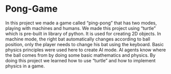 # Pong-Game
In this project we made a game called “ping-pong” that has two modes, playing with machines and  humans. We made this project using “turtle” which is pre-built in library of python. It is used for  creating 2D objects. In machine mode, the right bat automatically changes according to ball  position, only the player needs to change his bat using the keyboard. Basic physics principles were  used here to create AI mode. AI agents know where the ball comes from by doing some basic  mathematics and physics. By doing this project we learned how to use “turtle” and how to  implement physics in a game.
